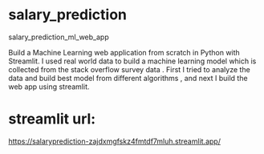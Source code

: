 # salary_prediction
salary_prediction_ml_web_app

Build a Machine Learning web application from scratch in Python with Streamlit. I used real world data to build a machine learning model which is collected from the stack overflow survey data . First I tried to analyze the data and build best model from different algorithms , and next I build the web app using streamlit.

# streamlit url:
https://salaryprediction-zajdxmgfskz4fmtdf7mluh.streamlit.app/
